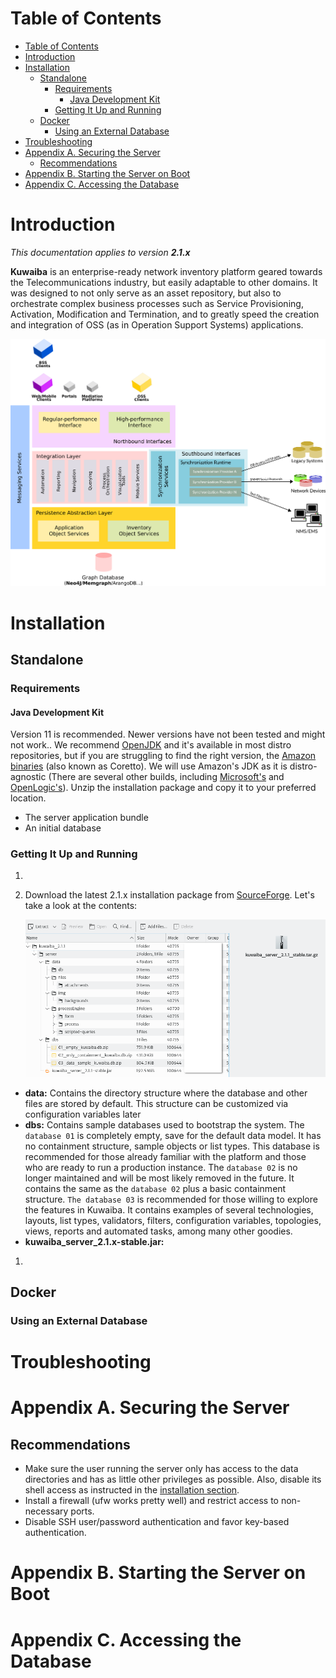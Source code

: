 # Table of Contents
- [Table of Contents](#table-of-contents)
- [Introduction](#introduction)
- [Installation](#installation)
  - [Standalone](#standalone)
    - [Requirements](#requirements)
      - [Java Development Kit](#java-development-kit)
    - [Getting It Up and Running](#getting-it-up-and-running)
  - [Docker](#docker)
    - [Using an External Database](#using-an-external-database)
- [Troubleshooting](#troubleshooting)
- [Appendix A. Securing the Server](#appendix-a-securing-the-server)
  - [Recommendations](#recommendations)
- [Appendix B. Starting the Server on Boot](#appendix-b-starting-the-server-on-boot)
- [Appendix C. Accessing the Database](#appendix-c-accessing-the-database)
# Introduction
*This documentation applies to version **2.1.x***

**Kuwaiba** is an enterprise-ready network inventory platform geared towards the Telecommunications industry, but easily adaptable to other domains. It was designed to not only serve as an asset repository, but also to orchestrate complex business processes such as Service Provisioning, Activation, Modification and Termination, and to greatly speed the creation and integration of OSS (as in Operation Support Systems) applications. 

![System Architecture](img/system_architecture.png)

# Installation
## Standalone
### Requirements
#### Java Development Kit
Version 11 is recommended. Newer versions have not been tested and might not work.. We recommend [OpenJDK](https://www.openjdk.org) and it's available in most distro repositories, but if you are struggling to find the right version, the [Amazon binaries](https://docs.aws.amazon.com/corretto/latest/corretto-11-ug/downloads-list.html) (also known as Coretto). We will use Amazon's JDK as it is distro-agnostic (There are several other builds, including [Microsoft's](https://learn.microsoft.com/en-us/java/openjdk/) and [OpenLogic's](https://www.openlogic.com/openjdk-downloads)). Unzip the installation package and copy it to your preferred location.
* The server application bundle
* An initial database

### Getting It Up and Running
1. 
2. Download the latest 2.1.x installation package from [SourceForge](https://sourceforge.net/projects/kuwaiba/files/Version%202.x/). Let's take a look at the contents:

   ![Kuwaiba 2.1.1 installation package contents](img/installation_package.png)

* **data:** Contains the directory structure where the database and other files are stored by default. This structure can be customized via configuration variables later
* **dbs:** Contains sample databases used to bootstrap the system. The `database 01` is completely empty, save for the default data model. It has no containment structure, sample objects or list types. This database is recommended for those already familiar with the platform and those who are ready to run a production instance. The `database 02` is no longer maintained and will be most likely removed in the future. It contains the same as the `database 02` plus a basic containment structure. `The database 03` is recommended for those willing to explore the features in Kuwaiba. It contains examples of several technologies, layouts, list types, validators, filters, configuration variables, topologies, views, reports and automated tasks, among many other goodies.
* **kuwaiba_server_2.1.x-stable.jar:** 

1. 
## Docker
### Using an External Database
# Troubleshooting
# Appendix A. Securing the Server
## Recommendations
* Make sure the user running the server only has access to the data directories and has as little other privileges as possible. Also, disable its shell access as instructed in the [installation section](#installation).
* Install a firewall (ufw works pretty well) and restrict access to non-necessary ports.
* Disable SSH user/password authentication and favor key-based authentication.
# Appendix B. Starting the Server on Boot
# Appendix C. Accessing the Database

